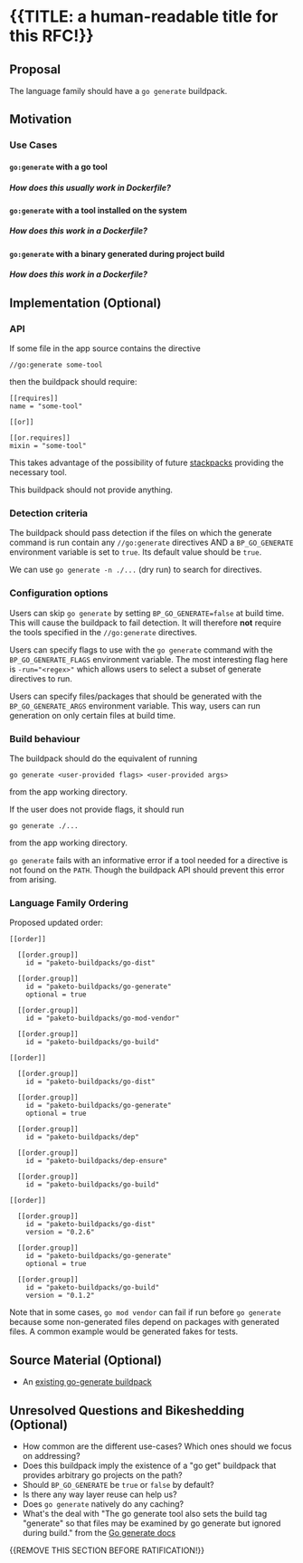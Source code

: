 # {{TITLE: a human-readable title for this RFC!}}

## Proposal
The language family should have a `go generate` buildpack.

<!---
{{What changes are you purposing to the overall language family?}}
-->

## Motivation
### Use Cases
#### `go:generate` with a go tool

##### How does this usually work in Dockerfile?

#### `go:generate` with a tool installed on the system
##### How does this work in a Dockerfile?

#### `go:generate` with a binary generated during project build
##### How does this work in a Dockerfile?

<!---
{{Why are we doing this? What pain points does this resolve? What use cases
does it support? What is the expected outcome? Use real, concrete examples to
make your case!}}
-->

## Implementation (Optional)
### API
If some file in the app source contains the directive
```
//go:generate some-tool
```
then the buildpack should require:
```
[[requires]]
name = "some-tool"

[[or]]

[[or.requires]]
mixin = "some-tool"
```
This takes advantage of the possibility of future
[stackpacks](https://github.com/buildpacks/rfcs/blob/main/text/0069-stack-buildpacks.md)
providing the necessary tool.

This buildpack should not provide anything.

### Detection criteria
The buildpack should pass detection if the files on which the generate command
is run contain any  `//go:generate` directives AND a `BP_GO_GENERATE`
environment variable is set to `true`. Its default value should be `true`.

We can use `go generate -n ./...` (dry run) to search for directives.

### Configuration options
Users can skip `go generate` by setting `BP_GO_GENERATE=false` at build time.
This will cause the buildpack to fail detection. It will therefore **not**
require the tools specified in the `//go:generate` directives.

Users can specify flags to use with the `go generate` command with the
`BP_GO_GENERATE_FLAGS` environment variable.  The most interesting flag here is
`-run="<regex>"` which allows users to select a subset of generate directives
to run.

Users can specify files/packages that should be generated with the
`BP_GO_GENERATE_ARGS` environment variable.  This way, users can run generation
on only certain files at build time.

### Build behaviour
The buildpack should do the equivalent of running
```
go generate <user-provided flags> <user-provided args>
```
from the app working directory.

If the user does not provide flags, it should run
```
go generate ./...
```
from the app working directory.

`go generate` fails with an informative error if a tool needed for a directive
is not found on the `PATH`. Though the buildpack API should prevent this error
from arising.


### Language Family Ordering
Proposed updated order:
```
[[order]]

  [[order.group]]
    id = "paketo-buildpacks/go-dist"

  [[order.group]]
    id = "paketo-buildpacks/go-generate"
    optional = true

  [[order.group]]
    id = "paketo-buildpacks/go-mod-vendor"

  [[order.group]]
    id = "paketo-buildpacks/go-build"

[[order]]

  [[order.group]]
    id = "paketo-buildpacks/go-dist"

  [[order.group]]
    id = "paketo-buildpacks/go-generate"
    optional = true

  [[order.group]]
    id = "paketo-buildpacks/dep"

  [[order.group]]
    id = "paketo-buildpacks/dep-ensure"

  [[order.group]]
    id = "paketo-buildpacks/go-build"

[[order]]

  [[order.group]]
    id = "paketo-buildpacks/go-dist"
    version = "0.2.6"

  [[order.group]]
    id = "paketo-buildpacks/go-generate"
    optional = true

  [[order.group]]
    id = "paketo-buildpacks/go-build"
    version = "0.1.2"
```

Note that in some cases, `go mod vendor` can fail if run before `go generate`
because some non-generated files depend on packages with generated files. A
common example would be generated fakes for tests.

<!---
{{Give a high-level overview of implementation requirements and concerns. Be
specific about areas of code that need to change, and what their potential
effects are. Discuss which repositories and sub-components will be affected,
and what its overall code effect might be.}}
-->

## Source Material (Optional)

- An [existing go-generate buildpack](https://github.com/stefanlesperance/go-generate)
<!---
{{Any source material used in the creation of the RFC should be put here.}}
-->

## Unresolved Questions and Bikeshedding (Optional)

- How common are the different use-cases? Which ones should we focus on addressing?
- Does this buildpack imply the existence of a "go get" buildpack that provides
  arbitrary go projects on the path?
- Should `BP_GO_GENERATE` be `true` or `false` by default?
- Is there any way layer reuse can help us?
- Does `go generate` natively do any caching?
- What's the deal with "The go generate tool also sets the build tag "generate"
  so that files may be examined by go generate but ignored during build." from
  the [Go generate
  docs](https://golang.org/cmd/go/#hdr-Generate_Go_files_by_processing_source)

<!---
{{Write about any arbitrary decisions that need to be made (syntax, colors,
formatting, minor UX decisions), and any questions for the proposal that have
not been answered.}}
-->

{{REMOVE THIS SECTION BEFORE RATIFICATION!}}
